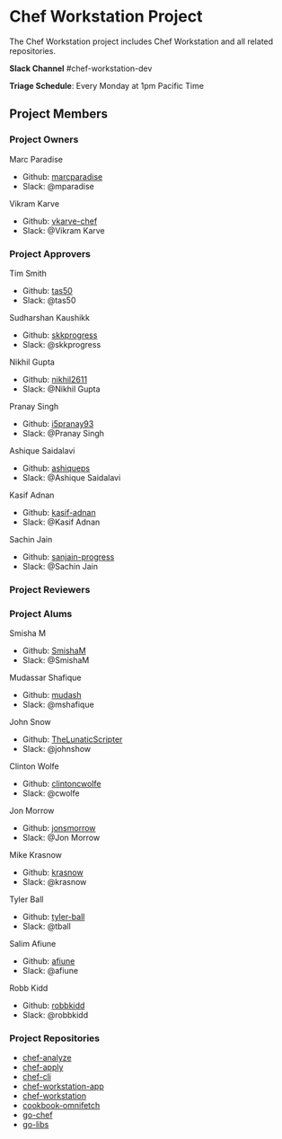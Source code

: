 # Chef Workstation Project

The Chef Workstation project includes Chef Workstation and all related repositories.

**Slack Channel** #chef-workstation-dev

**Triage Schedule**: Every Monday at 1pm Pacific Time

## Project Members

### Project Owners

Marc Paradise

- Github: [marcparadise](https://github.com/marcparadise)
- Slack: @mparadise

Vikram Karve

- Github: [vkarve-chef](https://github.com/vkarve-chef)
- Slack: @Vikram Karve

### Project Approvers

Tim Smith

- Github: [tas50](https://github.com/tas50)
- Slack: @tas50

Sudharshan Kaushikk

- Github: [skkprogress](https://github.com/skkprogress)
- Slack: @skkprogress

Nikhil Gupta

- Github: [nikhil2611](https://github.com/nikhil2611)
- Slack: @Nikhil Gupta

Pranay Singh

- Github: [i5pranay93](https://github.com/i5pranay93)
- Slack: @Pranay Singh

Ashique Saidalavi

- Github: [ashiqueps](https://github.com/ashiqueps)
- Slack: @Ashique Saidalavi

Kasif Adnan

- Github: [kasif-adnan](https://github.com/kasif-adnan)
- Slack: @Kasif Adnan

Sachin Jain

- Github: [sanjain-progress](https://github.com/sanjain-progress)
- Slack: @Sachin Jain

### Project Reviewers

### Project Alums

Smisha M

- Github: [SmishaM](https://github.com/SmishaM)
- Slack: @SmishaM

Mudassar Shafique

- Github: [mudash](https://github.com/mudash)
- Slack: @mshafique

John Snow

- Github: [TheLunaticScripter](https://github.com/TheLunaticScripter)
- Slack: @johnshow

Clinton Wolfe

- Github: [clintoncwolfe](https://github.com/clintoncwolfe)
- Slack: @cwolfe

Jon Morrow

- Github: [jonsmorrow](https://github.com/jonsmorrow)
- Slack: @Jon Morrow

Mike Krasnow

- Github: [krasnow](https://github.com/krasnow)
- Slack: @krasnow

Tyler Ball

- Github: [tyler-ball](https://github.com/tyler-ball)
- Slack: @tball

Salim Afiune

- Github: [afiune](https://github.com/afiune)
- Slack: @afiune

Robb Kidd

- Github: [robbkidd](https://github.com/robbkidd)
- Slack: @robbkidd

### Project Repositories

- [chef-analyze](https://github.com/chef/chef-analyze)
- [chef-apply](https://github.com/chef/chef-apply)
- [chef-cli](https://github.com/chef/chef-cli)
- [chef-workstation-app](https://github.com/chef/chef-workstation-app)
- [chef-workstation](https://github.com/chef/chef-workstation)
- [cookbook-omnifetch](https://github.com/chef/cookbook-omnifetch)
- [go-chef](https://github.com/chef/go-chef)
- [go-libs](https://github.com/chef/go-libs)
